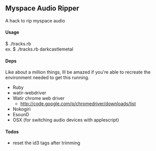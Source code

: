 ## Myspace Audio Ripper

A hack to rip myspace audio

#### Usage

$ ./tracks.rb <myspace account name>  
ex. $ ./tracks.rb darkcastlemetal  

#### Deps

Like about a million things, Ill be amazed if you're able to recreate the
environment needed to get this running. 

 * Ruby
 * watir-webdriver
 * Watir chrome web driver 
   * http://code.google.com/p/chromedriver/downloads/list
 * Nokogiri
 * EsounD
 * OSX (for switching audio devices with applescript)

#### Todos

 * reset the id3 tags after trimming 
